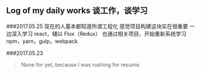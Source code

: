 ## Log of my daily works 谈工作，谈学习


###2017.05.25
现在的人基本都知道所谓工程化
感觉项目构建这块实在很重要
一边深入学习 react，辅以 Flux（Redux）
也通过相关项目，开始重新系统学习 npm，yarn，gulp，webpack


###2017.05.23
> None for yet, because I was rushing for resume.